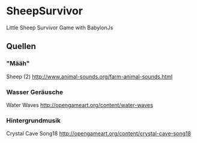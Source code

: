 # SheepSurvivor
Little Sheep Survivor Game with BabylonJs

## Quellen

### "Määh"
Sheep (2) http://www.animal-sounds.org/farm-animal-sounds.html

### Wasser Geräusche
Water Waves http://opengameart.org/content/water-waves

### Hintergrundmusik
Crystal Cave Song18 http://opengameart.org/content/crystal-cave-song18
